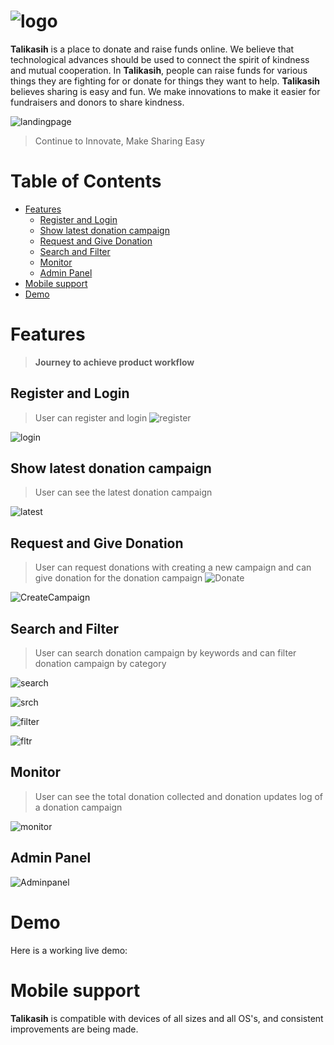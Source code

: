 # ![logo](https://i.imgur.com/EjKyNo1.png) 

**Talikasih** is a place to donate and raise funds online. We believe that technological advances should be used to connect the spirit of kindness and mutual cooperation. In **Talikasih**, people can raise funds for various things they are fighting for or donate for things they want to help. **Talikasih** believes sharing is easy and fun. We make innovations to make it easier for fundraisers and donors to share kindness.

![landingpage](https://i.imgur.com/zQFZgmt.png)

> Continue to Innovate, Make Sharing Easy
# Table of Contents
- [Features](#Features)
  - [Register and Login](#Register-and-Login)
  - [Show latest donation campaign](#Show-latest-donation-campaign)
  - [Request and Give Donation](#Request-and-Give-Donation)
  - [Search and Filter](#Search-and-Filter)
  - [Monitor](#Monitor)
  - [Admin Panel](#Admin-Panel)
- [Mobile support](#Mobile-support)
- [Demo](#Demo)
  


# Features

> **Journey to achieve product workflow**

## Register and Login

> User can register and login
![register](https://i.imgur.com/vA8UwIp.png)

![login](https://i.imgur.com/Ci1NFrO.png)

## Show latest donation campaign
> User can see the latest donation campaign

![latest](https://i.imgur.com/1PBFXKI.png)

## Request and Give Donation

> User can request donations with creating a new campaign and can give donation for the donation campaign
![Donate](https://i.imgur.com/yAvDxuT.png)

![CreateCampaign](https://i.imgur.com/z0Gouia.png)

## Search and Filter

> User can search donation campaign by keywords and can filter donation campaign by category

![search](https://i.imgur.com/TFIZATq.png)

![srch](https://i.imgur.com/LfAObzO.png)

![filter](https://i.imgur.com/iJbAx4D.png)

![fltr](https://i.imgur.com/lvNbpLv.png)

## Monitor

> User can see the total donation collected and donation updates log of a donation campaign

![monitor](https://i.imgur.com/sGNij82.png)


## Admin Panel

![Adminpanel](https://i.imgur.com/9mtrZbw.png)

# Demo

Here is a working live demo: 

# Mobile support

**Talikasih** is compatible with devices of all sizes and all OS's, and consistent improvements are being made.



